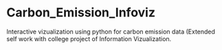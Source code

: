 # Carbon_Emission_Infoviz
Interactive vizualization using python for carbon emission data (Extended self work with college project of Information Vizualization. 
